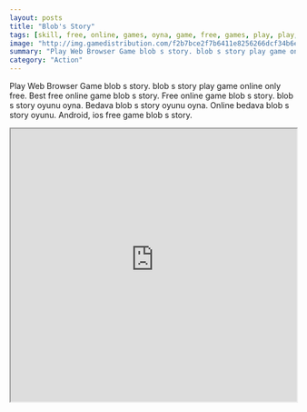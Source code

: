 ```yaml
---
layout: posts
title: "Blob's Story"
tags: [skill, free, online, games, oyna, game, free, games, play, play, games]
image: "http://img.gamedistribution.com/f2b7bce2f7b6411e8256266dcf34b6ec.jpg"
summary: "Play Web Browser Game blob s story. blob s story play game online only free. Best free online game blob s story. Free online game blob s story. blob s story oyunu oyna. Bedava blob s story oyunu oyna. Online bedava blob s story oyunu. Android, ios free game blob s story."
category: "Action"
---
```


Play Web Browser Game blob s story. blob s story play game online only free. Best free online game blob s story. Free online game blob s story. blob s story oyunu oyna. Bedava blob s story oyunu oyna. Online bedava blob s story oyunu. Android, ios free game blob s story.

<iframe width="100%" height="480px;" src="http://flash.gamedistribution.com?game=f2b7bce2f7b6411e8256266dcf34b6ec"></iframe>